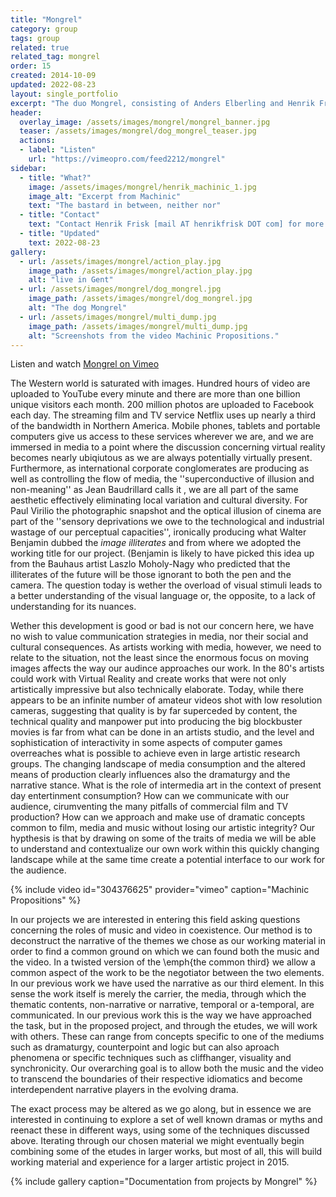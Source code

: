 ```yaml
---
title: "Mongrel"
category: group
tags: group
related: true
related_tag: mongrel
order: 15
created: 2014-10-09 
updated: 2022-08-23
layout: single_portfolio
excerpt: "The duo Mongrel, consisting of Anders Elberling and Henrik Frisk, has worked together for severeal years on numerous audio/visual projects. The overarching ambition with their work is to critically examine the nature of the relation between audio and video. Their works have been performed in Denmark, Sweden, Belgium, Germany, Portugal and Vietnam among other countries."
header:
  overlay_image: /assets/images/mongrel/mongrel_banner.jpg
  teaser: /assets/images/mongrel/dog_mongrel_teaser.jpg
  actions:
  - label: "Listen"
    url: "https://vimeopro.com/feed2212/mongrel"
sidebar:
  - title: "What?"
    image: /assets/images/mongrel/henrik_machinic_1.jpg
    image_alt: "Excerpt from Machinic"
    text: "The bastard in between, neither nor"
  - title: "Contact"
    text: "Contact Henrik Frisk [mail AT henrikfrisk DOT com] for more information"
  - title: "Updated"
    text: 2022-08-23
gallery:
  - url: /assets/images/mongrel/action_play.jpg
    image_path: /assets/images/mongrel/action_play.jpg
    alt: "live in Gent"
  - url: /assets/images/mongrel/dog_mongrel.jpg
    image_path: /assets/images/mongrel/dog_mongrel.jpg
    alt: "The dog Mongrel"
  - url: /assets/images/mongrel/multi_dump.jpg
    image_path: /assets/images/mongrel/multi_dump.jpg
    alt: "Screenshots from the video Machinic Propositions."
---
```

Listen and watch <a href="https://vimeopro.com/feed2212/mongrel">Mongrel on Vimeo</a>

The Western world is saturated with images. Hundred hours of video are uploaded to YouTube every minute and there are more than one billion unique visitors each month. 200 million photos are uploaded to Facebook each day. The streaming film and TV service Netflix uses up nearly a third of the bandwidth in Northern America. Mobile phones, tablets and portable computers give us access to these services wherever we are, and we are immersed in media to a point where the discussion concerning virtual reality becomes nearly ubiqiutous as we are always potentially virtually present. Furthermore, as international corporate conglomerates are producing as well as controlling the flow of media, the ''superconductive of illusion and non-meaning'' as Jean Baudrillard calls it , we are all part of the same aesthetic effectively eliminating local variation and cultural diversity. For Paul Virilio the photographic snapshot and the optical illusion of cinema are part of the ''sensory deprivations we owe to the technological and industrial wastage of our perceptual capacities'', ironically producing what Walter Benjamin dubbed the <i>image illiterates</i> and from where we adopted the working title for our project. (Benjamin is likely to have picked this idea up from the Bauhaus artist Laszlo Moholy-Nagy who predicted that the illiterates of the future will be those ignorant to both the pen and the camera. The question today is wether the overload of visual stimuli leads to a better understanding of the visual language or, the opposite, to a lack of understanding for its nuances. 


Wether this development is good or bad is not our concern here, we have no wish to value communication strategies in media, nor their social and cultural consequences. As artists working with media, however, we need to relate to the situation, not the least since the enormous focus on moving images affects the way our audince approaches our work. In the 80's artists could work with Virtual Reality and create works that were not only artistically impressive but also technically elaborate. Today, while there appears to be an infinite number of amateur videos shot with low resolution cameras, suggesting that quality is by far superceded by content, the technical quality and manpower put into producing the big blockbuster movies is far from what can be done in an artists studio, and the level and sophistication of interactivity in some aspects of computer games overreaches what is possible to achieve even in large artistic research groups. The changing landscape of media consumption and the altered means of production clearly influences also the dramaturgy and the narrative stance. What is the role of intermedia art in the context of present day entertinment consumption? How can we communicate with our audience, cirumventing the many pitfalls of commercial film and TV production? How can we approach and make use of dramatic concepts common to film, media and music without losing our artistic integrity? Our hypthesis is that by drawing on some of the traits of media we will be able to understand and contextualize our own work within this quickly changing landscape while at the same time create a potential interface to our work for the audience.

{% include video id="304376625" provider="vimeo" caption="Machinic Propositions" %}

In our projects we are interested in entering this field asking questions concerning the roles of music and video in coexistence. Our method is to deconstruct the narrative of the themes we chose as our working material in order to find a common ground on which we can found both the music and the video. In a twisted version of the \emph{the common third}  we allow a common aspect of the work to be the negotiator between the two elements. In our previous work we have used the narrative as our third element. In this sense the work itself is merely the carrier, the media, through which the thematic contents, non-narrative or narrative, temporal or a-temporal, are communicated. In our previous work this is the way we have approached the task, but in the proposed project, and through the etudes, we will work with others. These can range from concepts specific to one of the mediums such as dramaturgy, counterpoint and logic but can also aproach phenomena or specific techniques such as cliffhanger, visuality and synchronicity. Our overarching goal is to allow both the music and the video to transcend the boundaries of their respective idiomatics and become interdependent narrative players in the evolving drama.


The exact process may be altered as we go along, but in essence we are interested in continuing to explore a set of well known dramas or myths and reenact these in different ways, using some of the techniques discussed above. Iterating through our chosen material we might eventually begin combining some of the etudes in larger works, but most of all, this will build working material and experience for a larger artistic project in 2015.

{% include gallery caption="Documentation from projects by Mongrel" %}
